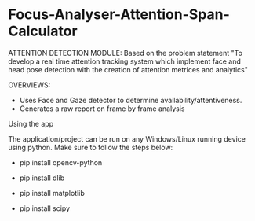 # Focus-Analyser-Attention-Span-Calculator

ATTENTION DETECTION MODULE:
Based on the problem statement "To develop a real time attention tracking system which implement face and head pose detection with the creation of attention metrices and analytics"


OVERVIEWS:

- Uses Face and Gaze detector to determine availability/attentiveness.
- Generates a raw report on frame by frame analysis

  
Using the app

The application/project can be run on any Windows/Linux running device using python. Make sure to follow the steps below:

- pip install opencv-python

- pip install dlib

- pip install  matplotlib

- pip install  scipy





 
